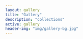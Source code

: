 ```yaml
---
layout: gallery
title: "Gallery"
description: "collections"
active: gallery
header-img: "img/gallery-bg.jpg"
---
```

